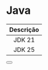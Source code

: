 <script setup>
  import Button from "/components/Button.vue";
</script>

# Java

| Descrição |
|:---------:|
|  JDK 21   |
|  JDK 25   |

<Button URL="https://drive.google.com/uc?export=download&id=1xwxA8hgfcZpEbtr9HLEMK_Hr89JZPq39" type="SDK" name="Java" />
